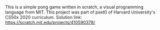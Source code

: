 This is a simple pong game written in scratch, a visual programming language from MIT. This project was part of pset0 of Harvard University's CS50x 2020 curriculum. Solution link: https://scratch.mit.edu/projects/410590378/